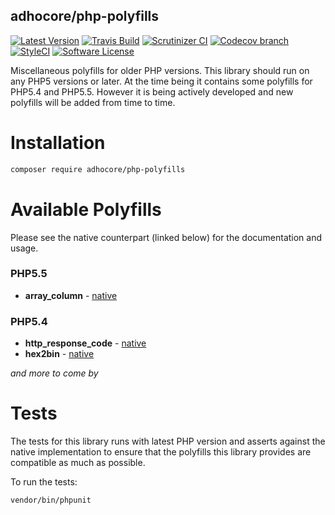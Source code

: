 ## adhocore/php-polyfills

[![Latest Version](https://img.shields.io/github/release/adhocore/php-polyfills.svg?style=flat-square)](https://github.com/adhocore/php-polyfills/releases)
[![Travis Build](https://img.shields.io/travis/adhocore/php-polyfills/master.svg?style=flat-square)](https://travis-ci.org/adhocore/php-polyfills?branch=master)
[![Scrutinizer CI](https://img.shields.io/scrutinizer/g/adhocore/php-polyfills.svg?style=flat-square)](https://scrutinizer-ci.com/g/adhocore/php-polyfills/?branch=master)
[![Codecov branch](https://img.shields.io/codecov/c/github/adhocore/php-polyfills/master.svg?style=flat-square)](https://codecov.io/gh/adhocore/php-polyfills)
[![StyleCI](https://styleci.io/repos/107555333/shield)](https://styleci.io/repos/107555333)
[![Software License](https://img.shields.io/badge/license-MIT-brightgreen.svg?style=flat-square)](LICENSE)


Miscellaneous polyfills for older PHP versions. This library should run on any PHP5 versions or later.
At the time being it contains some polyfills for PHP5.4 and PHP5.5. However it is being actively developed and new polyfills will be added from time to time.


# Installation


```bash
composer require adhocore/php-polyfills

```


# Available Polyfills

Please see the native counterpart (linked below) for the documentation and usage.

### PHP5.5

- **array_column** - [native](http://php.net/array_column)

### PHP5.4

- **http_response_code** - [native](http://php.net/http_response_code)
- **hex2bin** - [native](http://php.net/hex2bin)

*and more to come by*

# Tests

The tests for this library runs with latest PHP version and asserts against the native implementation to ensure that the polyfills this library provides are compatible as much as possible.

To run the tests:
```bash
vendor/bin/phpunit
```
